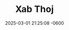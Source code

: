 ---
layout: cast
date: 2025-03-01 21:25:08 -0600
categories: actor

# Site Attributes
title: "Xab Thoj"
permalink: "/cast/Xab_Thoj"

# Actor/Actress Attributes
thumbnail: "/assets/cast_thumbnails/Xab Thoj.jpeg"
---
